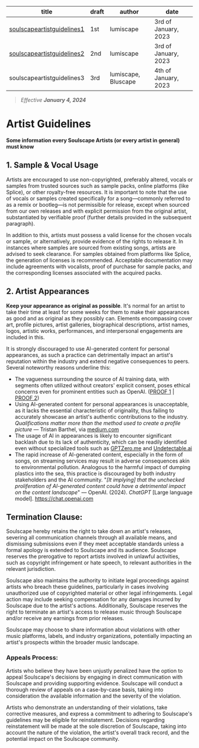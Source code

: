| title                                | draft      | author              | date |
| ------------------------------------ | ---------- | ------------------- | ---- |
| [soulscapeartistguidelines1](/sag-d1.md)          | 1st        | lumiscape           | 3rd of January, 2023 |
| [soulscapeartistguidelines2](/sag-d2.md) | 2nd        | lumiscape           | 3rd of January, 2023 |
| soulscapeartistguidelines3 | 3rd        | lumiscape, Bluscape           | 4th of January, 2023 |

> *Effective **January 4, 2024***


# Artist Guidelines
**Some information every Soulscape Artists (or every artist in general) must know**

## 1. Sample & Vocal Usage
Artists are encouraged to use non-copyrighted, preferably altered, vocals or samples from trusted sources such as sample packs, online platforms (like Splice), or other royalty-free resources. It is important to note that the use of vocals or samples created specifically for a song—commonly referred to as a remix or bootleg—is not permissible for release, except when sourced from our own releases and with explicit permission from the original artist, substantiated by verifiable proof (further details provided in the subsequent paragraph).

In addition to this, artists must possess a valid license for the chosen vocals or sample, or alternatively, provide evidence of the rights to release it. In instances where samples are sourced from existing songs, artists are advised to seek clearance. For samples obtained from platforms like Splice, the generation of licenses is recommended. Acceptable documentation may include agreements with vocalists, proof of purchase for sample packs, and the corresponding licenses associated with the acquired packs.

## 2. Artist Appearances 
**Keep your appearance as original as possible**. It's normal for an artist to take their time at least for some weeks for them to make their appearances as good and as original as they possibly can. Elements encompassing cover art, profile pictures, artist galleries, biographical descriptions, artist names, logos, artistic works, performances, and interpersonal engagements are included in this. 

It is strongly discouraged to use AI-generated content for personal appearances, as such a practice can detrimentally impact an artist's reputation within the industry and extend negative consequences to peers. Several noteworthy reasons underline this:
- The vagueness surrounding the source of AI training data, with segments often utilized without creators' explicit consent, poses ethical concerns even for prominent entities such as OpenAI. ([PROOF 1](https://www.zdnet.com/article/openai-sued-for-stealing-data-from-the-public-to-train-chatgpt/) \| [PROOF 2](https://www.businessinsider.com/openai-chatgpt-generative-ai-stole-personal-data-lawsuit-children-medical-2023-6))
- Using AI-generated content for personal appearances is unacceptable, as it lacks the essential characteristic of originality, thus failing to accurately showcase an artist's authentic contributions to the industry. *Qualifications matter more than the method used to create a profile picture* — Tristan Barthel, via [medium.com](https://medium.com/@fareedkhandev/ai-profile-pictures-the-secret-to-nailing-your-job-hunt-13fd92949c16)
- The usage of AI in appearances is likely to encounter significant backlash due to its lack of authenticity, which can be readily identified even without specialized tools such as  [GPTZero.me](https://gptzero.me) and [Undetectable.ai](https://undetectable.ai?_by=lumiscape)
- The rapid increase of AI-generated content, especially in the form of songs, on streaming services may result in adverse consequences akin to environmental pollution. Analogous to the harmful impact of dumping plastics into the sea, this practice is discouraged by both industry stakeholders and the AI community. "_[It implying] that the unchecked proliferation of AI-generated content could have a detrimental impact on the content landscape_" — OpenAI. (2024). _ChatGPT_ [Large language model]. https://chat.openai.com

## Termination Clause:

Soulscape hereby retains the right to take down an artist's releases, severing all communication channels through all available means, and dismissing submissions even if they meet acceptable standards unless a formal apology is extended to Soulscape and its audience. Soulscape reserves the prerogative to report artists involved in unlawful activities, such as copyright infringement or hate speech, to relevant authorities in the relevant jurisdiction.

Soulscape also maintains the authority to initiate legal proceedings against artists who breach these guidelines, particularly in cases involving unauthorized use of copyrighted material or other legal infringements. Legal action may include seeking compensation for any damages incurred by Soulscape due to the artist's actions. Additionally, Soulscape reserves the right to terminate an artist's access to release music through Soulscape and/or receive any earnings from prior releases.

Soulscape may choose to share information about violations with other music platforms, labels, and industry organizations, potentially impacting an artist's prospects within the broader music landscape.

### Appeals Process:

Artists who believe they have been unjustly penalized have the option to appeal Soulscape's decisions by engaging in direct communication with Soulscape and providing supporting evidence. Soulscape will conduct a thorough review of appeals on a case-by-case basis, taking into consideration the available information and the severity of the violation.

Artists who demonstrate an understanding of their violations, take corrective measures, and express a commitment to adhering to Soulscape's guidelines may be eligible for reinstatement. Decisions regarding reinstatement will be made at the sole discretion of Soulscape, taking into account the nature of the violation, the artist's overall track record, and the potential impact on the Soulscape community.

